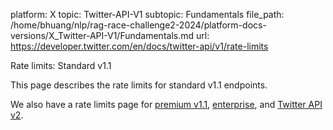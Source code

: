 platform: X
topic: Twitter-API-V1
subtopic: Fundamentals
file_path: /home/bhuang/nlp/rag-race-challenge2-2024/platform-docs-versions/X_Twitter-API-V1/Fundamentals.md
url: https://developer.twitter.com/en/docs/twitter-api/v1/rate-limits

Rate limits: Standard v1.1

This page describes the rate limits for standard v1.1 endpoints. 

We also have a rate limits page for [premium v1.1](https://developer.twitter.com/en/docs/twitter-api/premium/rate-limits), [enterprise](https://developer.twitter.com/en/docs/twitter-api/enterprise/rate-limits), and [Twitter API v2](https://developer.twitter.com/en/docs/twitter-api/rate-limits).
